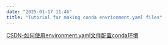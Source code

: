 ```yaml
---
date: "2025-01-17 11:46"
title: "Tutorial for making conda envrionment.yaml files"
---
```


[CSDN-如何使用environment.yaml文件配置conda环境](https://blog.csdn.net/qq_42536162/article/details/134666873)